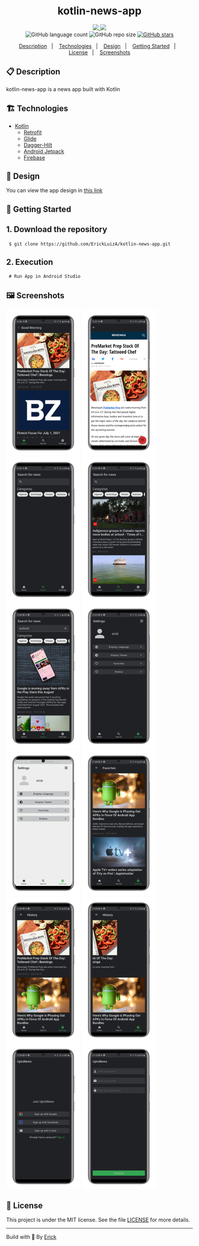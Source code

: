 <h1 align="center"> kotlin-news-app </h1>

<p align="center">
  <a href="https://github.com/ErickLuizA/kotlin-news-app/graphs/commit-activity" alt="Maintenance">
    <img src="https://img.shields.io/badge/Maintained%3F-yes-1EAE72.svg" />
  </a>

  <a href="./LICENSE" alt="License: MIT">
    <img src="https://img.shields.io/badge/License-MIT-1EAE72.svg" />
  </a>

<br/>

<img alt="GitHub language count" src="https://img.shields.io/github/languages/count/ErickLuizA/kotlin-news-app?color=blue">

<img alt="GitHub repo size" src="https://img.shields.io/github/repo-size/ErickLuizA/kotlin-news-app">

<a href="https://github.com/ErickLuizA/kotlin-news-app/stargazers">
  <img alt="GitHub stars" src="https://img.shields.io/github/stars/ErickLuizA/kotlin-news-app?style=social">
</a>

<p align="center">
  <a href="#clipboard-description">Description</a>&nbsp;&nbsp;&nbsp;|&nbsp;&nbsp;&nbsp;
  <a href="#building_construction-technologies">Technologies</a>&nbsp;&nbsp;&nbsp;|&nbsp;&nbsp;&nbsp;
  <a href="#art-design">Design</a>&nbsp;&nbsp;&nbsp;|&nbsp;&nbsp;&nbsp;
  <a href="#rocket-getting-started">Getting Started</a>&nbsp;&nbsp;&nbsp;|&nbsp;&nbsp;&nbsp;
  <a href="#memo-license">License</a></a>&nbsp;&nbsp;&nbsp;|&nbsp;&nbsp;&nbsp;
  <a href="#framed_picture-screenshots">Screenshots</a>
</p>
</p>

## :clipboard: Description

kotlin-news-app is a news app built with Kotlin

## :building_construction: Technologies

- [Kotlin](https://kotlinlang.org/)
  - [Retrofit](https://square.github.io/retrofit/)
  - [Glide](https://bumptech.github.io/glide/)
  - [Dagger-Hilt](https://dagger.dev/hilt/quick-start)
  - [Android Jetpack](https://developer.android.com/jetpack)
  - [Firebase](https://firebase.google.com/)

## :art: Design

You can view the app design in [this link](https://www.figma.com/file/cswH29bWAVZjv3HRDB0jrk/kotlin-news-app?node-id=0%3A1)

## :rocket: Getting Started

## 1. Download the repository

```shell
 $ git clone https://github.com/ErickLuizA/kotlin-news-app.git
```

## 2. Execution

```shell
 # Run App in Android Studio
```

## :framed_picture: Screenshots

<div>
  <img alt="kotlin-news-app screen" src=".github/Home.png"  width="200"/>
	<img alt="kotlin-news-app screen" src=".github/Details.png"  width="200"/>
  <img alt="kotlin-news-app screen" src=".github/Search.png"  width="200"/>
  <img alt="kotlin-news-app screen" src=".github/Searched.png"  width="200"/>
  <img alt="kotlin-news-app screen" src=".github/Searched_search_bar.png"  width="200"/>
  <img alt="kotlin-news-app screen" src=".github/Settings.png"  width="200"/>
  <img alt="kotlin-news-app screen" src=".github/Settings_Light.png"  width="200"/>
  <img alt="kotlin-news-app screen" src=".github/Favorites.png"  width="200"/>
  <img alt="kotlin-news-app screen" src=".github/History.png"  width="200"/>
  <img alt="kotlin-news-app screen" src=".github/History_deleting.png"  width="200"/>
	<img alt="kotlin-news-app screen" src=".github/Join.png"  width="200"/>  <img alt="kotlin-news-app screen" src=".github/Signup.png"  width="200"/>
</div>

## :memo: License

This project is under the MIT license. See the file [LICENSE](LICENSE) for more details.

---

Build with 💙 By [Erick](https://www.linkedin.com/in/erick-luiz-47151a1a4/)
